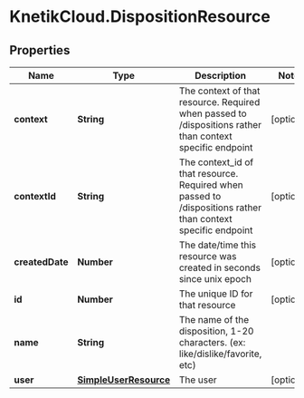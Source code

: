 # KnetikCloud.DispositionResource

## Properties
Name | Type | Description | Notes
------------ | ------------- | ------------- | -------------
**context** | **String** | The context of that resource. Required when passed to /dispositions rather than context specific endpoint | [optional] 
**contextId** | **String** | The context_id of that resource. Required when passed to /dispositions rather than context specific endpoint | [optional] 
**createdDate** | **Number** | The date/time this resource was created in seconds since unix epoch | [optional] 
**id** | **Number** | The unique ID for that resource | [optional] 
**name** | **String** | The name of the disposition, 1-20 characters. (ex: like/dislike/favorite, etc) | 
**user** | [**SimpleUserResource**](SimpleUserResource.md) | The user | [optional] 


